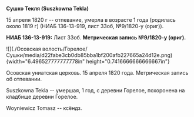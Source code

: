 **Сушко Текля (Suszkowna Tekla)**

15 апреля 1820 г -- отпевание, умерла в возрасте 1 года (родилась около
1819 г) (НИАБ 136-13-919, лист 33об, №9/1820-у (ориг)).

**НИАБ 136-13-919:** Лист 33об. **Метрическая запись №9/1820-у (ориг).**

![](./Осовская волость/Горелое/Сушки/media/d22fabe3cb0db85bba1bf200afb227665a24d12e.png){width="6.496527777777778in"
height="0.7416666666666667in"}

Осовская униатская церковь. 15 апреля 1820 года. Метрическая запись об
отпевании.

Suszkowna Tekla -- умершая, 1 год, с деревни Горелое, похоронена на
кладбище деревни Горелое.

Woyniewicz Tomasz -- ксёндз.
